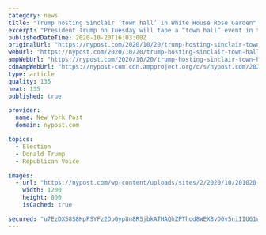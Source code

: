 ```yaml
---
category: news
title: "Trump hosting Sinclair ‘town hall’ in White House Rose Garden"
excerpt: "President Trump on Tuesday will tape a “town hall” event in the White House Rose Garden with Eric Bolling, the former Fox News host, for the Sinclair Broadcasting Network. The event"
publishedDateTime: 2020-10-20T16:03:00Z
originalUrl: "https://nypost.com/2020/10/20/trump-hosting-sinclair-town-hall-in-white-house-rose-garden/"
webUrl: "https://nypost.com/2020/10/20/trump-hosting-sinclair-town-hall-in-white-house-rose-garden/"
ampWebUrl: "https://nypost.com/2020/10/20/trump-hosting-sinclair-town-hall-in-white-house-rose-garden/amp/"
cdnAmpWebUrl: "https://nypost-com.cdn.ampproject.org/c/s/nypost.com/2020/10/20/trump-hosting-sinclair-town-hall-in-white-house-rose-garden/amp/"
type: article
quality: 135
heat: 135
published: true

provider:
  name: New York Post
  domain: nypost.com

topics:
  - Election
  - Donald Trump
  - Republican Voice

images:
  - url: "https://nypost.com/wp-content/uploads/sites/2/2020/10/201020-trump-sinclair-town-hall.jpg?quality=90&strip=all&w=1200"
    width: 1200
    height: 800
    isCached: true

secured: "u7EzDX58S8HpPSYFz2DpGyp8n8RSjbkATHAQhZPThod8WEX8vD0v5niIIU61u0JHl0hxUyUcgImKe+Gsa7cEfEMdjQsyJx32lbN6qo0SEl7E1luB8oIJHJfcYllnetdKR1knEfs0Lo1z1Ne2WNaRYwMEwb9RMfvGhh/Hw1PvFnDQyzDTxo4hK9ZJGAXruEO+JmqPCd3xTQI4sDqRr3y8XCCkCuqmpH30R81e3t7M7gyWDD1b6F3gk+pNn9Zti8EtW5Am5ACS7wcwrimuXjC2KX2xdvrBwQl2xfuW87t8tVzcWXjp4la+rYwLqtAKjrkLd0MnKdlI5TJpxxz6f2yFsQlbSjM9EH2Rejz/I6gNGkc=;H9NU1B1xgz4mP+KckLy0bQ=="
---
```


